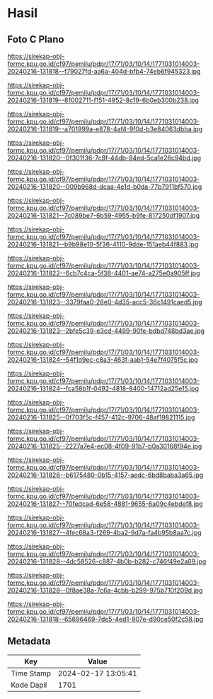 # Hasil

## Foto C Plano

https://sirekap-obj-formc.kpu.go.id/cf97/pemilu/pdpr/17/71/03/10/14/1771031014003-20240216-131818--f79027fd-aa6a-404d-bfb4-74eb6f945323.jpg

https://sirekap-obj-formc.kpu.go.id/cf97/pemilu/pdpr/17/71/03/10/14/1771031014003-20240216-131819--81002711-f151-4952-8c19-6b0eb300b238.jpg

https://sirekap-obj-formc.kpu.go.id/cf97/pemilu/pdpr/17/71/03/10/14/1771031014003-20240216-131819--a701999a-e878-4af4-9f0d-b3e84063dbba.jpg

https://sirekap-obj-formc.kpu.go.id/cf97/pemilu/pdpr/17/71/03/10/14/1771031014003-20240216-131820--0f301f36-7c8f-44db-84ed-5ca1e28c94bd.jpg

https://sirekap-obj-formc.kpu.go.id/cf97/pemilu/pdpr/17/71/03/10/14/1771031014003-20240216-131820--009b968d-dcaa-4e1d-b0da-77b7911bf570.jpg

https://sirekap-obj-formc.kpu.go.id/cf97/pemilu/pdpr/17/71/03/10/14/1771031014003-20240216-131821--7c089be7-6b59-4955-b9fe-817250df1907.jpg

https://sirekap-obj-formc.kpu.go.id/cf97/pemilu/pdpr/17/71/03/10/14/1771031014003-20240216-131821--b9b98e10-5f36-4110-9dde-151aeb44f883.jpg

https://sirekap-obj-formc.kpu.go.id/cf97/pemilu/pdpr/17/71/03/10/14/1771031014003-20240216-131822--6cb7c4ca-5f38-4401-ae74-a275e0a905ff.jpg

https://sirekap-obj-formc.kpu.go.id/cf97/pemilu/pdpr/17/71/03/10/14/1771031014003-20240216-131823--3379faa0-28e0-4d35-acc5-36c1491caed5.jpg

https://sirekap-obj-formc.kpu.go.id/cf97/pemilu/pdpr/17/71/03/10/14/1771031014003-20240216-131823--2bfe5c39-e3cd-4499-90fe-bdbd748bd3ae.jpg

https://sirekap-obj-formc.kpu.go.id/cf97/pemilu/pdpr/17/71/03/10/14/1771031014003-20240216-131824--54f1d9ec-c8a3-463f-aab1-54e7f4075f5c.jpg

https://sirekap-obj-formc.kpu.go.id/cf97/pemilu/pdpr/17/71/03/10/14/1771031014003-20240216-131824--fca58b1f-0492-4818-8400-14712ad25e15.jpg

https://sirekap-obj-formc.kpu.go.id/cf97/pemilu/pdpr/17/71/03/10/14/1771031014003-20240216-131825--0f703f5c-f457-412c-9706-48af19821115.jpg

https://sirekap-obj-formc.kpu.go.id/cf97/pemilu/pdpr/17/71/03/10/14/1771031014003-20240216-131825--2227a7e4-ec08-4f09-91b7-b0a30168f94e.jpg

https://sirekap-obj-formc.kpu.go.id/cf97/pemilu/pdpr/17/71/03/10/14/1771031014003-20240216-131826--b6175480-0b15-4157-aedc-6bd8baba3a65.jpg

https://sirekap-obj-formc.kpu.go.id/cf97/pemilu/pdpr/17/71/03/10/14/1771031014003-20240216-131827--70fedcad-6e58-4881-9655-6a09c4ebdef8.jpg

https://sirekap-obj-formc.kpu.go.id/cf97/pemilu/pdpr/17/71/03/10/14/1771031014003-20240216-131827--4fec68a3-f269-4ba2-9d7a-fa4b95b8aa7c.jpg

https://sirekap-obj-formc.kpu.go.id/cf97/pemilu/pdpr/17/71/03/10/14/1771031014003-20240216-131828--4dc58526-c887-4b0b-b282-c746f49e2a69.jpg

https://sirekap-obj-formc.kpu.go.id/cf97/pemilu/pdpr/17/71/03/10/14/1771031014003-20240216-131828--0f8ae38a-7c6a-4cbb-b299-975b710f209d.jpg

https://sirekap-obj-formc.kpu.go.id/cf97/pemilu/pdpr/17/71/03/10/14/1771031014003-20240216-131818--65696469-7de5-4ed1-907e-d90ce50f2c58.jpg


## Metadata

| Key        | Value               |
| ---------- | ------------------- |
| Time Stamp | 2024-02-17 13:05:41 |
| Kode Dapil | 1701                |



